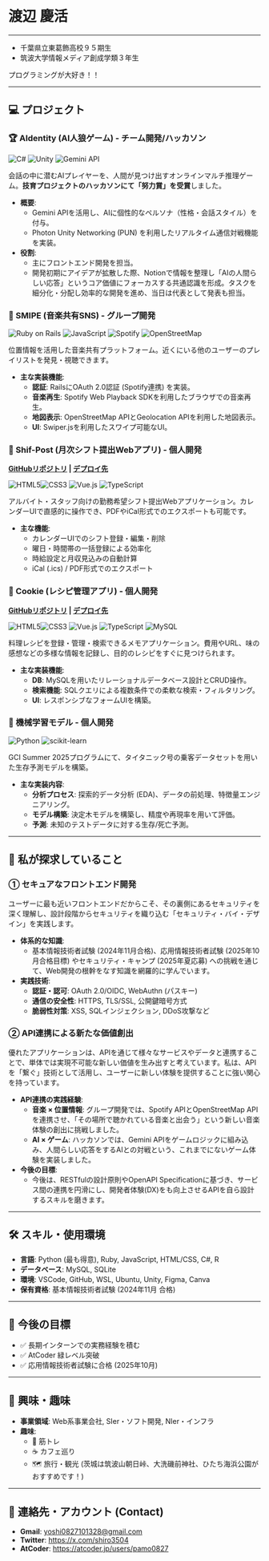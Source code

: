 # 渡辺 慶活

---

- 千葉県立東葛飾高校９５期生
- 筑波大学情報メディア創成学類３年生

プログラミングが大好き！！

---

## 💻 プロジェクト

### 🏆 AIdentity (AI人狼ゲーム) - チーム開発/ハッカソン
<img src="https://img.shields.io/badge/C%23-239120?style=for-the-badge&logo=c-sharp&logoColor=white" alt="C#"> <img src="https://img.shields.io/badge/Unity-FFFFFF?style=for-the-badge&logo=unity&logoColor=black" alt="Unity"> <img src="https://img.shields.io/badge/Gemini_API-8E7BFF?style=for-the-badge&logo=google-gemini&logoColor=white" alt="Gemini API">

会話の中に潜むAIプレイヤーを、人間が見つけ出すオンラインマルチ推理ゲーム。**技育プロジェクトのハッカソンにて「努力賞」を受賞**しました。

* **概要**:
    * Gemini APIを活用し、AIに個性的なペルソナ（性格・会話スタイル）を付与。
    * Photon Unity Networking (PUN) を利用したリアルタイム通信対戦機能を実装。
* **役割**:
    * 主にフロントエンド開発を担当。
    * 開発初期にアイデアが拡散した際、Notionで情報を整理し「AIの人間らしい応答」というコア価値にフォーカスする共通認識を形成。タスクを細分化・分配し効率的な開発を進め、当日は代表として発表も担当。

### 🎵 SMIPE (音楽共有SNS) - グループ開発
<img src="https://img.shields.io/badge/Ruby_on_Rails-CC0000?style=for-the-badge&logo=ruby-on-rails&logoColor=white" alt="Ruby on Rails"> <img src="https://img.shields.io/badge/JavaScript-F7DF1E?style=for-the-badge&logo=javascript&logoColor=black" alt="JavaScript"> <img src="https://img.shields.io/badge/Spotify-1DB954?style=for-the-badge&logo=spotify&logoColor=white" alt="Spotify"> <img src="https://img.shields.io/badge/OpenStreetMap-7EBC6F?style=for-the-badge&logo=openstreetmap&logoColor=white" alt="OpenStreetMap">

位置情報を活用した音楽共有プラットフォーム。近くにいる他のユーザーのプレイリストを発見・視聴できます。

* **主な実装機能**:
    * **認証**: RailsにOAuth 2.0認証 (Spotify連携) を実装。
    * **音楽再生**: Spotify Web Playback SDKを利用したブラウザでの音楽再生。
    * **地図表示**: OpenStreetMap APIとGeolocation APIを利用した地図表示。
    * **UI**: Swiper.jsを利用したスワイプ可能なUI。

### 📅 Shif-Post (月次シフト提出Webアプリ) - 個人開発
**[GitHubリポジトリ](https://github.com/pamo0827/shift-calendar-app) | [デプロイ先](https://vercel.com/yoshi0827101328-9306s-projects/v0-shift-calendar-app)**

<img src="https://img.shields.io/badge/HTML5-E34F26?style=for-the-badge&logo=html5&logoColor=white" alt="HTML5"><img src="https://img.shields.io/badge/CSS3-1572B6?style=for-the-badge&logo=css3&logoColor=white" alt="CSS3"> <img src="https://img.shields.io/badge/Vue.js-4FC08D?style=for-the-badge&logo=vue.js&logoColor=white" alt="Vue.js"> <img src="https://img.shields.io/badge/TypeScript-3178C6?style=for-the-badge&logo=typescript&logoColor=white" alt="TypeScript">

アルバイト・スタッフ向けの勤務希望シフト提出Webアプリケーション。カレンダーUIで直感的に操作でき、PDFやiCal形式でのエクスポートも可能です。

* **主な機能**:
    * カレンダーUIでのシフト登録・編集・削除
    * 曜日・時間帯の一括登録による効率化
    * 時給設定と月収見込みの自動計算
    * iCal (.ics) / PDF形式でのエクスポート

### 🍳 Cookie (レシピ管理アプリ) - 個人開発
**[GitHubリポジトリ](https://github.com/pamo0827/recipe-memo-app) | [デプロイ先](https://vercel.com/yoshi0827101328-9306s-projects/recipe-database-cookie-app)**

<img src="https://img.shields.io/badge/HTML5-E34F26?style=for-the-badge&logo=html5&logoColor=white" alt="HTML5"><img src="https://img.shields.io/badge/CSS3-1572B6?style=for-the-badge&logo=css3&logoColor=white" alt="CSS3"> <img src="https://img.shields.io/badge/Vue.js-4FC08D?style=for-the-badge&logo=vue.js&logoColor=white" alt="Vue.js"> <img src="https://img.shields.io/badge/TypeScript-3178C6?style=for-the-badge&logo=typescript&logoColor=white" alt="TypeScript"> <img src="https://img.shields.io/badge/MySQL-4479A1?style=for-the-badge&logo=mysql&logoColor=white" alt="MySQL">

料理レシピを登録・管理・検索できるメモアプリケーション。費用やURL、味の感想などの多様な情報を記録し、目的のレシピをすぐに見つけられます。

* **主な実装機能**:
    * **DB**: MySQLを用いたリレーショナルデータベース設計とCRUD操作。
    * **検索機能**: SQLクエリによる複数条件での柔軟な検索・フィルタリング。
    * **UI**: レスポンシブなフォームUIを構築。

### 🤖 機械学習モデル - 個人開発
<img src="https://img.shields.io/badge/Python-3776AB?style=for-the-badge&logo=python&logoColor=white" alt="Python"> <img src="https://img.shields.io/badge/scikit--learn-F7931E?style=for-the-badge&logo=scikit-learn&logoColor=white" alt="scikit-learn">

GCI Summer 2025プログラムにて、タイタニック号の乗客データセットを用いた生存予測モデルを構築。

* **主な実装内容**:
    * **分析プロセス**: 探索的データ分析 (EDA)、データの前処理、特徴量エンジニアリング。
    * **モデル構築**: 決定木モデルを構築し、精度や再現率を用いて評価。
    * **予測**: 未知のテストデータに対する生存/死亡予測。

---

## 🌱 私が探求していること

### ① セキュアなフロントエンド開発
ユーザーに最も近いフロントエンドだからこそ、その裏側にあるセキュリティを深く理解し、設計段階からセキュリティを織り込む「セキュリティ・バイ・デザイン」を実践します。

* **体系的な知識**:
    * 基本情報技術者試験 (2024年11月合格)、応用情報技術者試験 (2025年10月合格目標) やセキュリティ・キャンプ (2025年夏応募) への挑戦を通じて、Web開発の根幹をなす知識を網羅的に学んでいます。
* **実践技術**:
    * **認証・認可**: OAuth 2.0/OIDC, WebAuthn (パスキー)
    * **通信の安全性**: HTTPS, TLS/SSL, 公開鍵暗号方式
    * **脆弱性対策**: XSS, SQLインジェクション, DDoS攻撃など

### ② API連携による新たな価値創出
優れたアプリケーションは、APIを通じて様々なサービスやデータと連携することで、単体では実現不可能な新しい価値を生み出すと考えています。私は、APIを「繋ぐ」技術として活用し、ユーザーに新しい体験を提供することに強い関心を持っています。

* **API連携の実践経験**:
    * **音楽 × 位置情報**: グループ開発では、Spotify APIとOpenStreetMap APIを連携させ、「その場所で聴かれている音楽と出会う」という新しい音楽体験の創出に挑戦しました。
    * **AI × ゲーム**: ハッカソンでは、Gemini APIをゲームロジックに組み込み、人間らしい応答をするAIとの対戦という、これまでにないゲーム体験を実装しました。
* **今後の目標**:
    * 今後は、RESTfulの設計原則やOpenAPI Specificationに基づき、サービス間の連携を円滑にし、開発者体験(DX)をも向上させるAPIを自ら設計するスキルを磨きます。

---

## 🛠️ スキル・使用環境

* **言語**: Python (最も得意), Ruby, JavaScript, HTML/CSS, C#, R
* **データベース**: MySQL, SQLite
* **環境**: VSCode, GitHub, WSL, Ubuntu, Unity, Figma, Canva
* **保有資格**: 基本情報技術者試験 (2024年11月 合格)

---

## 🚀 今後の目標

* ✅ 長期インターンでの実務経験を積む
* ✅ AtCoder 緑レベル突破　　
* ✅ 応用情報技術者試験に合格 (2025年10月)

---

## 🧢 興味・趣味

* **事業領域**: Web系事業会社, SIer・ソフト開発, NIer・インフラ
* **趣味**:
    * 🍖 筋トレ
    * ☕ カフェ巡り
    * 🗺 旅行・観光 (茨城は筑波山朝日峠、大洗磯前神社、ひたち海浜公園がおすすめです！)

---

## 🔗 連絡先・アカウント (Contact)

* **Gmail**: yoshi0827101328@gmail.com
* **Twitter**: https://x.com/shiro3504
* **AtCoder**: https://atcoder.jp/users/pamo0827

